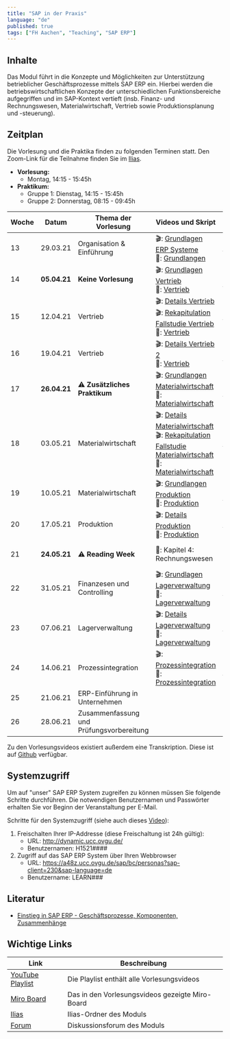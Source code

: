 ```yaml
---
title: "SAP in der Praxis"
language: "de"
published: true
tags: ["FH Aachen", "Teaching", "SAP ERP"]
---
```


## Inhalte

Das Modul führt in die Konzepte und Möglichkeiten zur Unterstützung betrieblicher Geschäftsprozesse mittels SAP ERP ein.
Hierbei werden die betriebswirtschaftlichen Konzepte der unterschiedlichen Funktionsbereiche aufgegriffen und im SAP-Kontext vertieft
(insb. Finanz- und Rechnungswesen, Materialwirtschaft, Vertrieb sowie Produktionsplanung und -steuerung).

## Zeitplan

Die Vorlesung und die Praktika finden zu folgenden Terminen statt. Den Zoom-Link für die Teilnahme finden Sie im [Ilias](https://www.ili.fh-aachen.de/goto_elearning_crs_702774.html).

- **Vorlesung:**
    - Montag, 14:15 - 15:45h
- **Praktikum:**
    - Gruppe 1: Dienstag, 14:15 - 15:45h
    - Gruppe 2: Donnerstag, 08:15 - 09:45h

| Woche | Datum    |  Thema der Vorlesung         | Videos und Skript                                          | Praktikumsaufgabe                                               |
| ----- | -------- | ---------------------------- | ---------------------------------------------------------- | --------------------------------------------------------------- |
| 13    | 29.03.21 |Organisation & Einführung   | 🎬: [Grundlagen ERP Systeme](https://youtu.be/UC1czfAo_NM) <br/> 📕: [Grundlangen](02_grundlagen.pdf) | ✅: [Fallstudie Navigation](case_study_navigation.pdf) <br/> 📗: [Global Bike Story](global_bike_story.pdf) |
| 14    | **05.04.21** | **Keine Vorlesung**         | 🎬: [Grundlagen Vertrieb](https://youtu.be/TZlFXd6Jamo) <br/> 📕: [Vertrieb](03_vertrieb.pdf) | ✅: [Fallstudie Vertrieb](case_study_sd.pdf) |
| 15    | 12.04.21 | Vertrieb | 🎬: [Details Vertrieb](https://youtu.be/6YHY_kvFQps) <br/> 🎬: [Rekapitulation Fallstudie Vertrieb](https://youtu.be/ZljMOLikyj0) <br/>📕: [Vertrieb](03_vertrieb.pdf) | ✅: [Praxisfall Vertrieb 1](praxisfall_sd1.pdf)<br/> ⁉️: [Quiz](https://quizizz.com/join?gc=62789482)|
| 16    | 19.04.21 | Vertrieb                     | 🎬: [Details Vertrieb 2](https://youtu.be/cOqZ0s1yBfI) <br/>📕: [Vertrieb](03_vertrieb.pdf) | ✅: [Praxisfall Vertrieb 2](praxisfall_sd2.pdf)|
| 17    | **26.04.21** |⚠️ **Zusätzliches Praktikum**         | 🎬: [Grundlangen Materialwirtschaft](https://youtu.be/DRW90wql80k)<br/>📕: [Materialwirtschaft](04_materialwirtschaft.pdf) | ✅: [Fallstudie Materialwirtschaft](case_study_mm.pdf)   |
| 18    | 03.05.21 | Materialwirtschaft  | 🎬: [Details Materialwirtschaft](https://youtu.be/5YQGhN4ogJg) <br/> 🎬: [Rekapitulation Fallstudie Materialwirtschaft](https://youtu.be/2Fmgzc6IrXA)<br/>📕: [Materialwirtschaft](04_materialwirtschaft.pdf)  | ✅: [Praxisfall Materialwirtschaft](praxisfall_mm.pdf) <br/> ⁉️: [Quiz](https://quizizz.com/join?gc=26253162)|
| 19    | 10.05.21 |Materialwirtschaft | 🎬: [Grundlangen Produktion](https://youtu.be/_L9FtXfo_-k) <br/>📕: [Produktion](06_produktion.pdf) | ✅: [Fallstudie Produktion](case_study_pp.pdf)|
| 20    | 17.05.21 |Produktion   | 🎬: [Details Produktion](https://youtu.be/NOoakd3FyTc)  <br/>📕: [Produktion](06_produktion.pdf)    | ✅: [Praxisfall Produktion](praxisfall_pp.pdf)<br/> ⁉️: [Quiz](https://quizizz.com/join?gc=64395114)|
| 21    | **24.05.21** | ⚠️ **Reading Week**            | 📕: Kapitel 4: Rechnungswesen | ✅: [Fallstudie FI](case_study_fi.pdf) <br/> ✅: [Fallstudie CO](case_study_co_cca.pdf) <br/> ⁉️: [Quiz](https://quizizz.com/join?gc=23217370)|
| 22    | 31.05.21 |Finanzesen und Controlling  | 🎬: [Grundlagen Lagerverwaltung](https://youtu.be/6k3cXHBxNGE) <br/> 📕: [Lagerverwaltung](07_lagerverwaltung.pdf) | ✅: [Fallstudie Lagerverwaltung](case_study_wm.pdf) |
| 23    | 07.06.21 | Lagerverwaltung             | 🎬: [Details Lagerverwaltung](https://youtu.be/UaFt8InJ9Yg) <br/> 📕: [Lagerverwaltung](07_lagerverwaltung.pdf) | ✅: [Praxisfall Lagerverwaltung](praxisfall_wm1.pdf) <br/> ⁉️: [Quiz](https://quizizz.com/join?gc=34850010)|
| 24    | 14.06.21 | Prozessintegration          | 🎬: [Prozessintegration](https://youtu.be/1vXsvSGHrbs) <br/> 📕: [Prozessintegration](08_prozess_integration.pdf) | ✅: [Praxisfall Prozessintegration](praxisfall_process_integration.pdf) |
| 25    | 21.06.21 | ERP-Einführung in Unternehmen | | **Kein Praktikum** |
| 26    | 28.06.21 | Zusammenfassung und Prüfungsvorbereitung | | **Kein Praktikum** |

Zu den Vorlesungsvideos existiert außerdem eine Transkription. Diese ist auf [Github](https://github.com/ceedee666/transcript_sap_ws20) verfügbar.

## Systemzugriff

Um auf "unser" SAP ERP System zugreifen zu können müssen Sie folgende Schritte durchführen. Die notwendigen Benutzernamen und Passwörter erhalten Sie vor
Beginn der Veranstaltung per E-Mail.

Schritte für den Systemzugriff (siehe auch dieses [Video](https://youtu.be/kibeQuMlYKQ)):

1. Freischalten Ihrer IP-Addresse (diese Freischaltung ist 24h gültig):
    - URL: http://dynamic.ucc.ovgu.de/
    - Benutzernamen: H1521####
2. Zugriff auf das SAP ERP System über Ihren Webbrowser
    - URL: https://a48z.ucc.ovgu.de/sap/bc/personas?sap-client=230&sap-language=de
    - Benutzername: LEARN###

## Literatur
* [Einstieg in SAP ERP - Geschäftsprozesse, Komponenten, Zusammenhänge](https://www.rheinwerk-verlag.de/einstieg-in-sap-erp-geschaeftsprozesse-komponenten-zusammenhaenge-erklaert-am-beispielunternehmen-global-bike/)

## Wichtige Links

| Link | Beschreibung |
| ---- | ------------ |
| [YouTube Playlist](https://www.youtube.com/playlist?list=PLl09U8aTDcv1nplJmrOcLpsGkNBE_zDYn) | Die Playlist enthält alle Vorlesungsvideos |
| [Miro Board](https://miro.com/app/board/o9J_klaBjMQ=/) | Das in den Vorlesungsvideos gezeigte Miro-Board |
| [Ilias](https://www.ili.fh-aachen.de/goto_elearning_crs_702774.html) | Ilias-Ordner des Moduls |
| [Forum](https://www.ili.fh-aachen.de/goto_elearning_frm_710010.html) | Diskussionsforum des Moduls |
